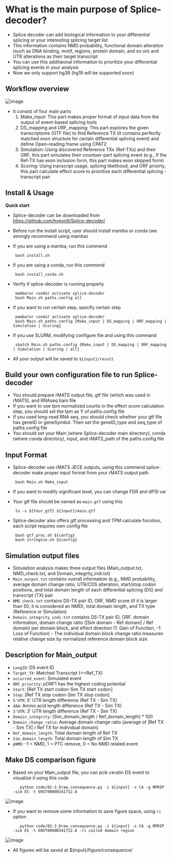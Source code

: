 # What is the main purpose of Splice-decoder?
* Splice decoder can add biological information to your differential splicing or your interesting splicing target list
* This information contains NMD probability, functional domain alteration (such as DNA binding, motif, regions, protein domain, and so on) and UTR alterations as their target transcript
* You can use this additaional information to prioritize your differential splicing events in your analysis
* Now we only support hg38 (hg19 will be supported soon)

## Workflow overview
![image](https://github.com/hyeon9/Splice-decoder/assets/51947181/37692184-60f3-48d8-8e91-bc03f5596d69)
* It consist of four main parts
  1. Make_input: This part makes proper format of input data from the output of event-based splicing tools
  2. DS_mapping and ORF_mapping: This part explores the given transcriptome (GTF file) to find Reference TX (it contains perfectly matched exon structure for certain differential splicing event) and define Open-reading frame using CPAT2
  3. Simulation: Using discovered Reference TXs (Ref-TXs) and their ORF, this part simulates their countuer-part splicing event (e.g., If the Ref-TX has exon inclusion form, this part makes exon skipped form)
  4. Scoring: Using transcript usage, splicing likelihood, and ORF prioirty, this part calculate effect score to prioritize each differential splicing - transcript pair

## Install & Usage
**Quick start**  
* Splice-decoder can be downloaded from https://github.com/hyeon9/Splice-decoder/
* Before run the install script, user should install mamba or conda (we strongly recommend using mamba)
* If you are using a mamba, run this commend
  
       bash install.sh
  
* If you are using a conda, run this commend
  
       bash install_conda.sh

* Verify if splice-decoder is running properly

       mamba(or conda) activate splice-decoder
       bash Main.sh paths.config all

* If you want to run certain step, specify certain step

       mamba(or conda) activate splice-decoder
       bash Main.sh paths.config {Make_input | DS_mapping | ORF_mapping | Simulation | Scoring}

* If you use SLURM, modifying configure file and using this command

       sbatch Main.sh paths.config {Make_input | DS_mapping | ORF_mapping | Simulation | Scoring | all}

* All your output will be saved to `${input}/result`
  
## Build your own configuration file to run Splice-decoder
- You should prepare rMATS output file, gtf file (which was used in rMATS), and RNAseq bam file
- If you want to use tpm normalized counts in the effect score calculation step, you should set the tpm as Y of paths.config file
- If you used long-read RNA seq, you should check whether your gtf file has geneID or geneSymbol. Then set the geneID_type and seq_type of paths.config file
- You should set your Main (where Splice-decoder main directory), conda (where conda directory), input, and rMATS_path of the paths.config file

## Input Format
* Splice-decoder use rMATS JECE outputs, usnig this commend splice-decoder make proper input format from your rMATS output path
  
       bash Main.sh Make_input

* If you want to modify significant level, you can change FDR and dPSI var
* Your gtf file should be named as `main.gtf` using this

       ln -s ${Your_gtf} ${input}/main.gtf
* Splice-decoder also offers gtf processing and TPM calculate fucntion, each script requires own config file

       bash gtf_proc.sh ${config}
       bash stringtie.sh ${config}

## Simulation output files
* Simulation analysis makes three output files (Main_output.txt, NMD_check.txt, and Domain_integrity_indi.txt)
* `Main_output.txt` contains overall information (e.g., NMD probability, average domain change ratio, UTR/CDS alteration, start/stop codon positions, and total domain length of each differential splicing (DS) and transcript (TX) pair
* `NMD_check.txt` contains DS-TX pair ID, ORF, NMD score (if it is larger than 50, it is considered an NMD), total domain length, and TX type (Reference or Simulation)
* `Domain_integrity_indi.txt` contains DS-TX pair ID, ORF, domain information, domain change ratio (|Sim domain - Ref domain| / Ref domain) per domain block, and effect direction (1: Gain of Function, -1: Loss of Function) - The individual domain block change ratio measures relative change size by normalized reference domain block size

## Description for Main_output
- `LongID`: DS event ID
- `Target_TX`: Matched Transcript (==Ref_TX)
- `occurred_event`: Simulated event
- `ORF_priority`: pORF1 has the highest coding potential
- `Start`: [Ref TX start codon-Sim TX start codon]
- `Stop`: [Ref TX stop codon-Sim TX stop codon]
- `5'UTR`: 5' UTR length difference (Ref TX - Sim TX)
- `dAA`: Amino acid length difference (Ref TX - Sim TX)
- `3'UTR`: 3' UTR length difference (Ref TX - Sim TX)
- `Domain_integrity`: (Sim_domain_length / Ref_domain_length) * 100
- `Domain_change_ratio`: Average domain change ratio (average of |Ref TX - Sim TX| / Ref TX for individual domain)
- `Ref_domain_length`: Total domain length of Ref TX
- `Sim_domain_length`: Total domain length of Sim TX
- `pNMD`: -1 = NMD, 1 = PTC remove, 0 = No NMD related event

## Make DS comparison figure
* Based on your Main_output file, you can pcik ceratin DS event to visualize it using this code

         python code/02-3_Draw_consequence.py -i ${input} -s CA -g MPRIP -sim ES -t ENST00000341712.8
![image](https://github.com/hyeon9/Splice-decoder/assets/51947181/507a44e8-be55-4be5-b187-35ca3f791d7d)


* If you want to remove some information to save figure space, using `ri` option
  
         python code/02-3_Draw_consequence.py -i ${input} -s CA -g MPRIP -sim ES -t ENST00000341712.8 -ri coiled domain region
![image](https://github.com/hyeon9/Splice-decoder/assets/51947181/45275f9c-8e21-4618-abc7-a4713122f3b0)


* All figures will be saved at ${input}/figure/consequence/
